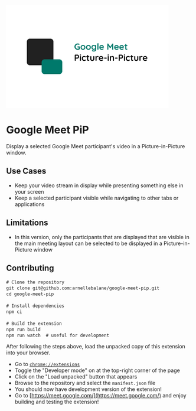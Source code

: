 ![image](assets/small-promo-tile.png)

# Google Meet PiP

Display a selected Google Meet participant's video in a Picture-in-Picture window.

## Use Cases

- Keep your video stream in display while presenting something else in your screen
- Keep a selected participant visible while navigating to other tabs or applications

## Limitations

- In this version, only the participants that are displayed that are visible in the main meeting layout can be selected to be displayed in a Picture-in-Picture window

## Contributing

```
# Clone the repository
git clone git@github.com:arnellebalane/google-meet-pip.git
cd google-meet-pip

# Install dependencies
npm ci

# Build the extension
npm run build
npm run watch  # useful for development
```

After following the steps above, load the unpacked copy of this extension into your browser.

- Go to [`chrome://extensions`](chrome://extensions)
- Toggle the "Developer mode" on at the top-right corner of the page
- Click on the "Load unpacked" button that appears
- Browse to the repository and select the `manifest.json` file
- You should now have development version of the extension!
- Go to [https://meet.google.com/](https://meet.google.com/) and enjoy building and testing the extension!
